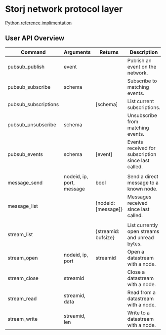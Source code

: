 # Storj network protocol layer

[Python reference implimentation](https://github.com/storj/storjnet)


## User API Overview

| Command               | Arguments                   | Returns             | Description                                                   |
|-----------------------|-----------------------------|---------------------|---------------------------------------------------------------|
| pubsub_publish        | event                       |                     | Publish an event on the network.                              |
| pubsub_subscribe      | schema                      |                     | Subscribe to matching events.                                 |
| pubsub_subscriptions  |                             | [schema]            | List current subscriptions.                                   |
| pubsub_unsubscribe    | schema                      |                     | Unsubscribe from matching events.                             |
| pubsub_events         | schema                      | [event]             | Events received for subscription since last called.           | 
|                       |                             |                     |                                                               |
| message_send          | nodeid, ip, port, message   | bool                | Send a direct message to a known node.                        | 
| message_list          |                             | {nodeid: [message]} | Messages received since last called.                          |
|                       |                             |                     |                                                               |
| stream_list           |                             | {streamid: bufsize} | List currently open streams and unread bytes.                 |
| stream_open           | nodeid, ip, port            | streamid            | Open a datastream with a node.                                |
| stream_close          | streamid                    |                     | Close a datastream with a node.                               |
| stream_read           | streamid, data              |                     | Read from a datastream with a node.                           |
| stream_write          | streamid, len               |                     | Write to a datastream with a node.                            |

